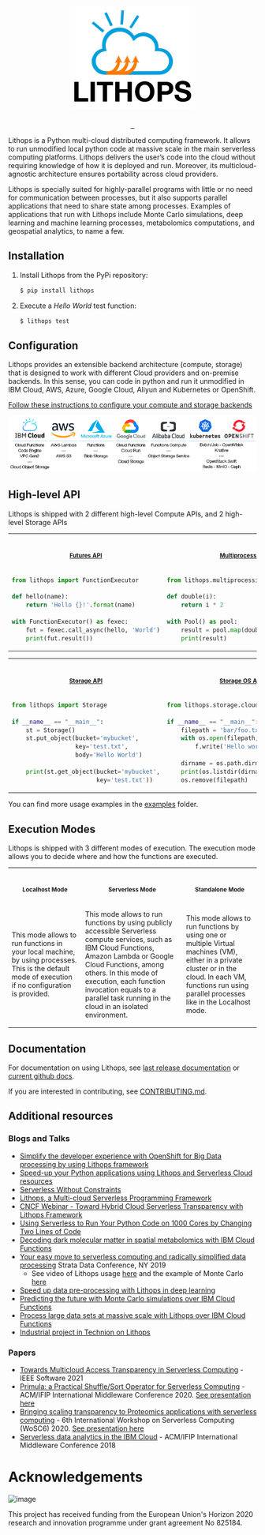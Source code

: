 <p align="center">
  <a href="http://lithops.cloud">
    <h1 id='lithops' align="center"><img src="docs/_static/lithops_logo_readme.png" alt="Lithops" title="Lightweight Optimized Processing"/></h1>
  </a>
</p>

<p align="center">
  <a aria-label="License" href="https://github.com/lithops-cloud/lithops/blob/master/LICENSE">
    <img alt="" src="https://img.shields.io/github/license/lithops-cloud/lithops?style=for-the-badge&labelColor=000000">
  </a>
  <a aria-label="PyPi" href="https://pypi.org/project/lithops/">
    <img alt="" src="https://img.shields.io/pypi/v/lithops?style=for-the-badge&labelColor=000000">
  </a>
  <a aria-label="Python" href="#lithops">
    <img alt="" src="https://img.shields.io/pypi/pyversions/lithops?style=for-the-badge&labelColor=000000">
  </a>
</p>

Lithops is a Python multi-cloud distributed computing framework. It allows to run unmodified local python code at massive scale in the main
serverless computing platforms. Lithops delivers the user’s code into the cloud without requiring knowledge of how it is deployed and run. Moreover, its multicloud-agnostic architecture ensures portability across cloud providers.

Lithops is specially suited for highly-parallel programs with little or no need for communication between processes, but it also supports parallel applications that need to share state among processes. Examples of applications that run with Lithops include Monte Carlo simulations, deep learning and machine learning processes, metabolomics computations, and geospatial analytics, to name a few.


## Installation

1. Install Lithops from the PyPi repository:

    ```bash
    $ pip install lithops
    ```

2. Execute a *Hello World* test function:
  
   ```bash
   $ lithops test
   ```

## Configuration
Lithops provides an extensible backend architecture (compute, storage) that is designed to work with different Cloud providers and on-premise backends. In this sense, you can code in python and run it unmodified in IBM Cloud, AWS, Azure, Google Cloud, Aliyun and Kubernetes or OpenShift.

[Follow these instructions to configure your compute and storage backends](config/)

<p align="center">
<a href="config/README.md#compute-and-storage-backends">
<img src="docs/source/images/multicloud.jpg" alt="Multicloud Lithops" title="Multicloud Lithops"/>
</a>
</p>


## High-level API

Lithops is shipped with 2 different high-level Compute APIs, and 2 high-level Storage APIs


<table>
<tr>
<th align="center">
<img width="441" height="1px">
<p> 
<small>
<a href="https://lithops-cloud.github.io/docs/source/api_futures.html">Futures API</a>
</small>
</p>
</th>
<th align="center">
<img width="441" height="1px">
<p> 
<small>
<a href="https://lithops-cloud.github.io/docs/source/api_multiprocessing.html">Multiprocessing API</a>
</small>
</p>
</th>
</tr>

<tr>
<td>

```python
from lithops import FunctionExecutor

def hello(name):
    return 'Hello {}!'.format(name)

with FunctionExecutor() as fexec:
    fut = fexec.call_async(hello, 'World')
    print(fut.result())
```
</td>
<td>

```python
from lithops.multiprocessing import Pool

def double(i):
    return i * 2

with Pool() as pool:
    result = pool.map(double, [1, 2, 3, 4, 5])
    print(result)
```
</td>
</tr>

</table>


<table>
<tr>
<th align="center">
<img width="441" height="1px">
<p> 
<small>
<a href="https://lithops-cloud.github.io/docs/source/api_storage.html">Storage API</a>
</small>
</p>
</th>
<th align="center">
<img width="441" height="1px">
<p> 
<small>
<a href="https://lithops-cloud.github.io/docs/source/api_storage_os.html">Storage OS API</a>
</small>
</p>
</th>
</tr>

<tr>
<td>

```python
from lithops import Storage

if __name__ == "__main__":
    st = Storage()
    st.put_object(bucket='mybucket',
                  key='test.txt',
                  body='Hello World')

    print(st.get_object(bucket='mybucket',
                        key='test.txt'))
```
</td>
<td>

```python
from lithops.storage.cloud_proxy import os

if __name__ == "__main__":
    filepath = 'bar/foo.txt'
    with os.open(filepath, 'w') as f:
        f.write('Hello world!')

    dirname = os.path.dirname(filepath)
    print(os.listdir(dirname))
    os.remove(filepath)
```
</td>
</tr>

</table>

You can find more usage examples in the [examples](/examples) folder.

## Execution Modes

Lithops is shipped with 3 different modes of execution. The execution mode allows you to decide where and how the functions are executed.

<table>
<tr>
<th align="center">
<img width="441" height="1px">
<p> 
<small>
Localhost Mode
</small>
</p>
</th>
<th align="center">
<img width="441" height="1px">
<p> 
<small>
Serverless Mode
</small>
</p>
</th>
<th align="center">
<img width="441" height="1px">
<p> 
<small>
Standalone Mode
</small>
</p>
</th>
</tr>
<tr>
<td>

This mode allows to run functions in your local machine, by using processes. This is the default mode of execution if no configuration is provided.

</td>
<td>

This mode allows to run functions by using publicly accessible Serverless compute services, such as IBM Cloud Functions, Amazon Lambda or Google Cloud Functions, among others. In this mode of execution, each function invocation equals to a parallel task running in the cloud in an isolated environment.

</td>

<td>

This mode allows to run functions by using one or multiple Virtual machines (VM), either in a private cluster or in the cloud. In each VM, functions run using parallel processes like in the Localhost mode.

</td>
</tr>
</table>

## Documentation

For documentation on using Lithops, see [last release documentation](https://lithops-cloud.github.io/docs/) or [current github docs](docs/user_guide.md).

If you are interested in contributing, see [CONTRIBUTING.md](./CONTRIBUTING.md).

## Additional resources

### Blogs and Talks
* [Simplify the developer experience with OpenShift for Big Data processing by using Lithops framework](https://medium.com/@gvernik/simplify-the-developer-experience-with-openshift-for-big-data-processing-by-using-lithops-framework-d62a795b5e1c)
* [Speed-up your Python applications using Lithops and Serverless Cloud resources](https://itnext.io/speed-up-your-python-applications-using-lithops-and-serverless-cloud-resources-a64beb008bb5)
* [Serverless Without Constraints](https://www.ibm.com/cloud/blog/serverless-without-constraints)
* [Lithops, a Multi-cloud Serverless Programming Framework](https://itnext.io/lithops-a-multi-cloud-serverless-programming-framework-fd97f0d5e9e4)
* [CNCF Webinar - Toward Hybrid Cloud Serverless Transparency with Lithops Framework](https://www.youtube.com/watch?v=-uS-wi8CxBo)
* [Using Serverless to Run Your Python Code on 1000 Cores by Changing Two Lines of Code](https://www.ibm.com/cloud/blog/using-serverless-to-run-your-python-code-on-1000-cores-by-changing-two-lines-of-code)
* [Decoding dark molecular matter in spatial metabolomics with IBM Cloud Functions](https://www.ibm.com/cloud/blog/decoding-dark-molecular-matter-in-spatial-metabolomics-with-ibm-cloud-functions)
* [Your easy move to serverless computing and radically simplified data processing](https://www.slideshare.net/gvernik/your-easy-move-to-serverless-computing-and-radically-simplified-data-processing-238929020) Strata Data Conference, NY 2019
  * See video of Lithops usage [here](https://www.youtube.com/watch?v=EYa95KyYEtg&list=PLpR7f3Www9KCjYisaG7AMaR0C2GqLUh2G&index=3&t=0s) and the example of Monte Carlo [here](https://www.youtube.com/watch?v=vF5HI2q5VKw&list=PLpR7f3Www9KCjYisaG7AMaR0C2GqLUh2G&index=2&t=0s)
* [Speed up data pre-processing with Lithops in deep learning](https://developer.ibm.com/patterns/speed-up-data-pre-processing-with-pywren-in-deep-learning/)
* [Predicting the future with Monte Carlo simulations over IBM Cloud Functions](https://www.ibm.com/cloud/blog/monte-carlo-simulations-with-ibm-cloud-functions)
* [Process large data sets at massive scale with Lithops over IBM Cloud Functions](https://www.ibm.com/cloud/blog/process-large-data-sets-massive-scale-pywren-ibm-cloud-functions)
* [Industrial project in Technion on Lithops](http://www.cs.technion.ac.il/~cs234313/projects_sites/W19/04/site/)

### Papers
* [Towards Multicloud Access Transparency in Serverless Computing](https://www.computer.org/csdl/magazine/so/5555/01/09218932/1nMMkpZ8Ko8) - IEEE Software 2021
* [Primula: a Practical Shuffle/Sort Operator for Serverless Computing](https://dl.acm.org/doi/10.1145/3429357.3430522) - ACM/IFIP International Middleware Conference 2020. [See presentation here](https://www.youtube.com/watch?v=v698iu5YfWM)
* [Bringing scaling transparency to Proteomics applications with serverless computing](https://dl.acm.org/doi/abs/10.1145/3429880.3430101) - 6th International Workshop on Serverless Computing (WoSC6) 2020. [See presentation here](https://www.serverlesscomputing.org/wosc6/#p10)
* [Serverless data analytics in the IBM Cloud](https://dl.acm.org/citation.cfm?id=3284029) - ACM/IFIP International Middleware Conference 2018


# Acknowledgements

![image](https://user-images.githubusercontent.com/26366936/61350554-d62acf00-a85f-11e9-84b2-36312a35398e.png)

This project has received funding from the European Union's Horizon 2020 research and innovation programme under grant agreement No 825184.

